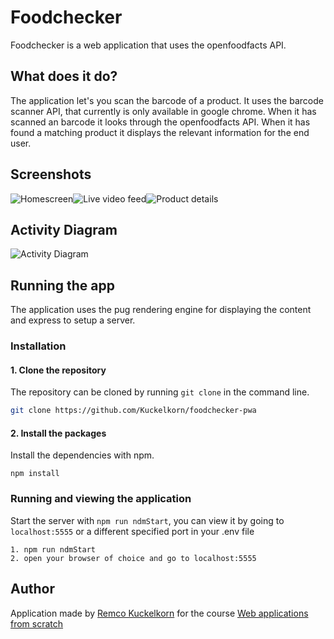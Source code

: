 # Foodchecker

Foodchecker is a web application that uses the openfoodfacts API.

## What does it do?

The application let's you scan the barcode of a product. It uses the barcode scanner API, that currently is only available in google chrome. When it has scanned an barcode it looks through the openfoodfacts API. When it has found a matching product it displays the relevant information for the end user.

## Screenshots

![Homescreen](./docs/assets/homescreen.png)![Live video feed](./docs/assets/camera.png)![Product details](./docs/assets/product.png)

## Activity Diagram

![Activity Diagram](./docs/assets/activitydiagram.png)

## Running the app

The application uses the pug rendering engine for displaying the content and express to setup a server.

### Installation

#### 1. Clone the repository

The repository can be cloned by running `git clone` in the command line.

```zsh
git clone https://github.com/Kuckelkorn/foodchecker-pwa
```

#### 2. Install the packages

Install the dependencies with npm.

```node
npm install
```

### Running and viewing the application

Start the server with `npm run ndmStart`, you can view it by going to `localhost:5555` or a different specified port in your .env file

```node
1. npm run ndmStart
2. open your browser of choice and go to localhost:5555
```

## Author

Application made by [Remco Kuckelkorn](https://github.com/Kuckelkorn) for the course [Web applications from scratch](https://github.com/cmda-minor-web/web-app-from-scratch-2122)
